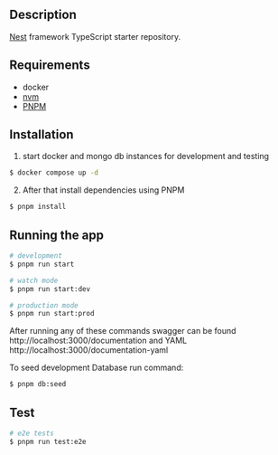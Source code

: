 ## Description

[Nest](https://github.com/nestjs/nest) framework TypeScript starter repository.

## Requirements
- docker
- [nvm](https://www.freecodecamp.org/news/node-version-manager-nvm-install-guide/)
- [PNPM](https://pnpm.io/installation)
## Installation

1. start docker and mongo db instances for development and testing
```bash
$ docker compose up -d
```
2. After that install dependencies using PNPM
```bash
$ pnpm install
```

## Running the app

```bash
# development
$ pnpm run start

# watch mode
$ pnpm run start:dev

# production mode
$ pnpm run start:prod
```

After running any of these commands swagger can be found http://localhost:3000/documentation
and YAML http://localhost:3000/documentation-yaml

To seed development Database run command:
```bash
$ pnpm db:seed
```

## Test

```bash
# e2e tests
$ pnpm run test:e2e
```
